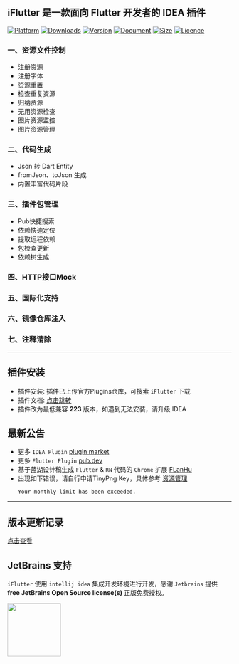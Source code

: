 ## iFlutter 是一款面向 Flutter 开发者的 IDEA 插件

[![Platform](https://img.shields.io/badge/Platform-intellij-2196F3)](https://www.jetbrains.com)
[![Downloads](https://img.shields.io/jetbrains/plugin/d/18457?label=Download&color=F44336)](https://plugins.jetbrains.com/plugin/18457-iflutter)
[![Version](https://img.shields.io/jetbrains/plugin/v/18457?label=Version&color=9C27B0)](https://plugins.jetbrains.com/plugin/18457-iflutter)
[![Document](https://img.shields.io/badge/Document-link-7E57C2)](https://yanglang116.github.io/iFlutter)
[![Size](https://img.shields.io/github/repo-size/YangLang116/iFlutter?label=Size&color=4CAF50)](https://github.com/YangLang116/iFlutter)
[![Licence](https://img.shields.io/badge/Licence-MIT-CDDC39)](https://github.com/YangLang116/iFlutter)

### 一、资源文件控制

- 注册资源
- 注册字体
- 资源重置
- 检查重复资源
- 归纳资源
- 无用资源检查
- 图片资源监控
- 图片资源管理

### 二、代码生成

- Json 转 Dart Entity
- fromJson、toJson 生成
- 内置丰富代码片段

### 三、插件包管理

- Pub快捷搜索
- 依赖快速定位
- 提取远程依赖
- 包检查更新
- 依赖树生成

### 四、HTTP接口Mock

### 五、国际化支持

### 六、镜像仓库注入

### 七、注释清除

---

## 插件安装

- 插件安装: 插件已上传官方Plugins仓库，可搜索 `iFlutter` 下载
- 插件文档: [点击跳转](https://yanglang116.github.io/iFlutter)
- 插件改为最低兼容 **223** 版本，如遇到无法安装，请升级 IDEA

## 最新公告

- 更多 `IDEA Plugin` [plugin market](https://plugins.jetbrains.com/vendor/7b7d4de7-b78a-4773-9256-7fed831fd6bd)
- 更多 `Flutter Plugin` [pub.dev](https://pub.dev/publishers/iflutter.toolu.cn/packages)
- 基于蓝湖设计稿生成 `Flutter` & `RN` 代码的 `Chrome` 扩展  [FLanHu](https://github.com/YangLang116/FLanHu)
- 出现如下错误，请自行申请TinyPng
  Key，具体参考 [资源管理](https://yanglang116.github.io/iFlutter/content/chapter-1/part-9.html)
  ```
  Your monthly limit has been exceeded.
  ```

---

## 版本更新记录

[点击查看](https://github.com/YangLang116/iFlutter/blob/main/CHANGELOG.md)

## JetBrains 支持

`iFlutter` 使用 `intellij idea` 集成开发环境进行开发，感谢 `Jetbrains` 提供 **free JetBrains Open Source license(s)**
正版免费授权。

<a href="https://www.jetbrains.com/?from=iFlutter" target="_blank">
  <img src="https://resources.jetbrains.com/storage/products/company/brand/logos/jb_beam.svg" width="120" align="middle"/>
</a>
